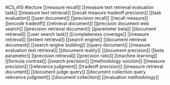#CS_410
#lecture
[[measure recall]]
[[measure text retrieval evaluation task]]
[[measure text retrieval]]
[[recall measure tradeoff precision]]
[[task evaluation]]
[[user document]]
[[precision recall]]
[[recall measure]]
[[encode tradeoff]]
[[retrieval document]]
[[precision document web search]]
[[precision retrieval document]]
[[parameter beta]]
[[document retrieval]]
[[user search task]]
[[completeness coverage]]
[[measure retrieval]]
[[extent retrieval]]
[[search engine]]
[[document retrieval document]]
[[search engine building]]
[[query document]]
[[measure evaluation text retrieval]]
[[document reality]]
[[document precision]]
[[beta parameter]]
[[precision retrieval]]
[[precision ratio]]
[[machine learning]]
[[formula contrast]]
[[search precision]]
[[methodology solution]]
[[measure precision]]
[[relevance judgment]]
[[tradeoff precision]]
[[measure retrieval document]]
[[document judge query]]
[[document collection query relevance judgment]]
[[document collection]]
[[evaluation methodology]]
